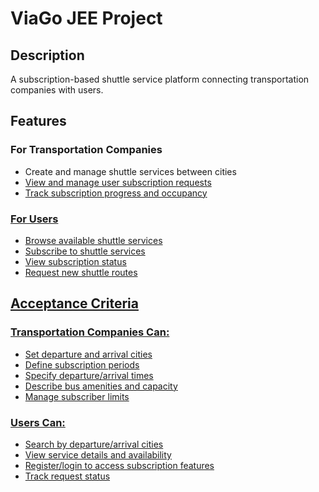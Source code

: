 # ViaGo JEE Project

## Description
A subscription-based shuttle service platform connecting transportation companies with users.

## Features
### For Transportation Companies
- Create and manage shuttle services between cities<a href="5"/>
- View and manage user subscription requests<a href="13"/>
- Track subscription progress and occupancy<a href="19"/>

### For Users
- Browse available shuttle services<a href="25"/>
- Subscribe to shuttle services<a href="30"/>
- View subscription status<a href="35"/>
- Request new shuttle routes<a href="39"/>

## Acceptance Criteria
### Transportation Companies Can:
- Set departure and arrival cities<a href="8"/>
- Define subscription periods<a href="9"/>
- Specify departure/arrival times<a href="10"/>
- Describe bus amenities and capacity<a href="11"/>
- Manage subscriber limits<a href="12"/>

### Users Can:
- Search by departure/arrival cities<a href="28"/>
- View service details and availability<a href="29"/>
- Register/login to access subscription features<a href="33"/>
- Track request status<a href="48"/>
